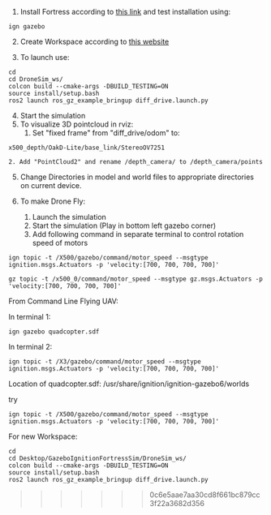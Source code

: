 
1. Install Fortress according to [this link](https://gazebosim.org/docs/fortress/install_ubuntu) and test installation using:
```Shell
ign gazebo
```

2. Create Workspace according to [this website](https://gazebosim.org/docs/fortress/ros_gz_project_template_guide)

3. To launch use:
```Shell
cd
cd DroneSim_ws/
colcon build --cmake-args -DBUILD_TESTING=ON
source install/setup.bash
ros2 launch ros_gz_example_bringup diff_drive.launch.py
```

4. Start the simulation
5. To visualize 3D pointcloud in rviz:
	1. Set "fixed frame" from "diff_drive/odom" to:
```
x500_depth/OakD-Lite/base_link/StereoOV7251
```
	2. Add "PointCloud2" and rename /depth_camera/ to /depth_camera/points

5. Change Directories in model and world files to appropriate directories on current device.

6. To make Drone Fly:
	1. Launch the simulation
	2. Start the simulation (Play in bottom left gazebo corner)
	3. Add following command in separate terminal to control rotation speed of motors
```Shell
ign topic -t /X500/gazebo/command/motor_speed --msgtype ignition.msgs.Actuators -p 'velocity:[700, 700, 700, 700]'
```


```Shell
gz topic -t /x500_0/command/motor_speed --msgtype gz.msgs.Actuators -p 'velocity:[700, 700, 700, 700]'
```













From Command Line Flying UAV:

In terminal 1:
```Shell
ign gazebo quadcopter.sdf
```

In terminal 2:
```Shell
ign topic -t /X3/gazebo/command/motor_speed --msgtype ignition.msgs.Actuators -p 'velocity:[700, 700, 700, 700]'
```

Location of quadcopter.sdf:
	/usr/share/ignition/ignition-gazebo6/worlds


try
```Shell
ign topic -t /X500/gazebo/command/motor_speed --msgtype ignition.msgs.Actuators -p 'velocity:[700, 700, 700, 700]'
```

For new Workspace:

```Shell
cd
cd Desktop/GazeboIgnitionFortressSim/DroneSim_ws/
colcon build --cmake-args -DBUILD_TESTING=ON
source install/setup.bash
ros2 launch ros_gz_example_bringup diff_drive.launch.py
```


>>>>>>> 0c6e5aae7aa30cd8f661bc879cc3f22a3682d356
